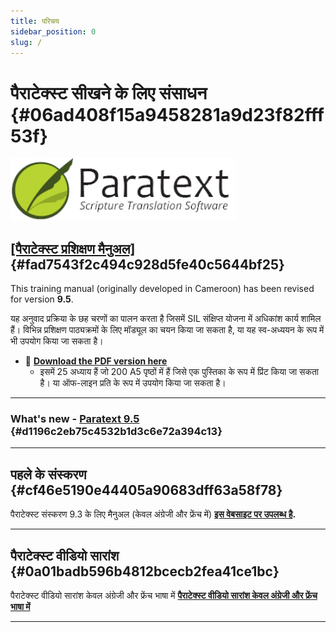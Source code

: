 ```yaml
---
title: परिचय
sidebar_position: 0
slug: /
---
```




# पैराटेक्स्ट सीखने के लिए संसाधन {#06ad408f15a9458281a9d23f82fff53f}


![](./415098770.png)


## [[पैराटेक्स्ट प्रशिक्षण मैनुअल]](/Overview) {#fad7543f2c494c928d5fe40c5644bf25}


This training manual (originally developed in Cameroon) has been revised for version **9.5**.


यह अनुवाद प्रक्रिया के छह चरणों का पालन करता है जिसमें SIL संक्षिप्त योजना में अधिकांश कार्य शामिल हैं। विभिन्न प्रशिक्षण पाठ्यक्रमों के लिए मॉड्यूल का चयन किया जा सकता है, या यह स्व-अध्ययन के रूप में भी उपयोग किया जा सकता है।

- 📖 [**Download the PDF version here**](https://manual.paratext.org/downloads/Ptx-man-a5-en-9.5.pdf)
    - इसमें 25 अध्याय हैं जो 200 A5 पृष्ठों में हैं जिसे एक पुस्तिका के रूप में प्रिंट किया जा सकता है। या ऑफ-लाइन प्रति के रूप में उपयोग किया जा सकता है।

---


### What's new - [Paratext 9.5](https://manual.paratext.org/Whats-new/) {#d1196c2eb75c4532b1d3c6e72a394c13}


---


## पहले के संस्करण {#cf46e5190e44405a90683dff63a58f78}


पैराटेक्स्ट संस्करण 9.3 के लिए मैनुअल (केवल अंग्रेजी और फ्रेंच में) [**इस वेबसाइट पर उपलब्ध है**](https://jennibeadle.github.io/paratextmanversions/)**.**


---


## पैराटेक्स्ट वीडियो सारांश {#0a01badb596b4812bcecb2fea41ce1bc}


पैराटेक्स्ट वीडियो सारांश केवल अंग्रेजी और फ्रेंच भाषा में [**पैराटेक्स्ट वीडियो सारांश केवल अंग्रेजी और फ्रेंच भाषा में**](https://jennibeadle.github.io/paratext-vidsum/)


---

